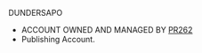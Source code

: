 DUNDERSAPO 

 - ACCOUNT OWNED AND MANAGED BY [PR262](https://github.com/pr262)
 - Publishing Account. 
